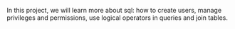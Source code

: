 In this project, we will learn more about sql:
how to create users, manage privileges and permissions, use logical operators in queries and join tables.